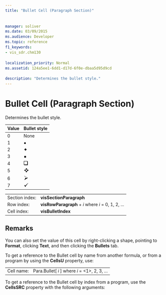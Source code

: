 ```yaml
---
title: "Bullet Cell (Paragraph Section)"
 
 
manager: soliver
ms.date: 03/09/2015
ms.audience: Developer
ms.topic: reference
f1_keywords:
- vis_sdr.chm130
 
localization_priority: Normal
ms.assetid: 124a5ee1-6dd1-d17d-6f0e-dbaa5d95d9cd

description: "Determines the bullet style."
---
```


# Bullet Cell (Paragraph Section)

Determines the bullet style.
  
|**Value**|**Bullet style**|
|:-----|:-----|
|0  <br/> |None  <br/> |
|1  <br/> |![](media/IC_Bullet1_ZA07645847.gif)           <br/> |
|2  <br/> |![](media/IC_Bullet2_ZA07645848.gif)           <br/> |
|3  <br/> |![](media/IC_Bullet3_ZA07645849.gif)           <br/> |
|4  <br/> |![](media/IC_Bullet4_ZA07645851.gif)           <br/> |
|5  <br/> |![](media/IC_Bullet5_ZA07645852.gif)           <br/> |
|6  <br/> |![](media/IC_Bullet6_ZA07645853.gif)           <br/> |
|7  <br/> |![](media/IC_Bullet7_ZA07645854.gif)           <br/> |
   
|||
|:-----|:-----|
|Section index:  <br/> |**visSectionParagraph** <br/> |
|Row index:  <br/> |**visRowParagraph** +  *i*           where  *i*  = 0, 1, 2, ...  <br/> |
|Cell index:  <br/> |**visBulletIndex** <br/> |
   
## Remarks

You can also set the value of this cell by right-clicking a shape, pointing to **Format**, clicking **Text**, and then clicking the **Bullets** tab. 
  
To get a reference to the Bullet cell by name from another formula, or from a program by using the **CellsU** property, use: 
  
|||
|:-----|:-----|
|Cell name:  <br/> |Para.Bullet[ *i*  ]           where  *i*  = <1>, 2, 3, ...  <br/> |
   
To get a reference to the Bullet cell by index from a program, use the **CellsSRC** property with the following arguments: 
  

